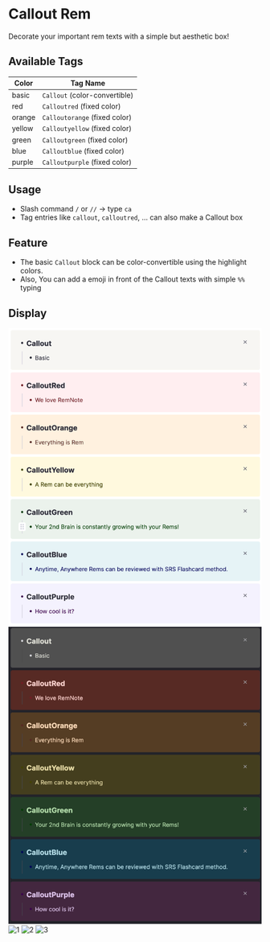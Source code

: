 # Callout Rem

Decorate your important rem texts with a simple but aesthetic box!

## Available Tags

|Color|Tag Name|
|---|---|
|basic|`Callout` (color-convertible)|
|red|`Calloutred` (fixed color)|
|orange|`Calloutorange` (fixed color)|
|yellow|`Calloutyellow` (fixed color)|
|green|`Calloutgreen` (fixed color)|
|blue|`Calloutblue` (fixed color)|
|purple|`Calloutpurple` (fixed color)|

## Usage
- Slash command `/` or `//` → type `ca`
- Tag entries like `callout`, `calloutred`, ... can also make a Callout box

## Feature
- The basic `Callout` block can be color-convertible using the highlight colors.
- Also, You can add a emoji in front of the Callout texts with simple `%%` typing

## Display

![1](https://raw.githubusercontent.com/browneyedsoul/RemNote-Callout/main/public/callout.png)
![1](https://raw.githubusercontent.com/browneyedsoul/RemNote-Callout/main/public/callout-dark.png)
![1](https://raw.githubusercontent.com/browneyedsoul/RemNote-Callout/main/public/1.png)
![2](https://raw.githubusercontent.com/browneyedsoul/RemNote-Callout/main/public/2.png)
![3](https://raw.githubusercontent.com/browneyedsoul/RemNote-Callout/main/public/3.png)
